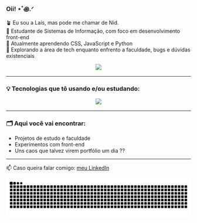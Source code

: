 ### Oii! ⋆˚꩜.ᐟ 

🪴 Eu sou a Laís, mas pode me chamar de Nid.   
🌙 Estudante de Sistemas de Informação, com foco em desenvolvimento front-end   
🎨 Atualmente aprendendo CSS, JavaScript e Python   
🌱 Explorando a área de tech enquanto enfrento a faculdade, bugs e dúvidas existenciais   

<p align="center">
  <a href="https://github.com/anuraghazra/github-readme-stats">
    <img src="https://github-readme-stats.vercel.app/api/top-langs/?username=lais-viana&layout=compact&theme=rose" />
  </a>
</p>

---

### 💡 Tecnologias que tô usando e/ou estudando:

<div align="center">
  <a href="https://skillicons.dev">
    <img src="https://skillicons.dev/icons?i=html,css,js,python,postgres,php" />
  </a>
</div>

---

### 🗂️ Aqui você vai encontrar:
- Projetos de estudo e faculdade
- Experimentos com front-end
- Uns caos que talvez virem portfólio um dia ??

---

📫 Caso queira falar comigo:  [meu LinkedIn](https://www.linkedin.com/in/la%C3%ADs-viana-357a34287/)

<div align="center">
  <a href="https://skillicons.dev">
    <img src="https://raw.githubusercontent.com/lais-viana/lais-viana/output/snake.svg" alt="Snake animation" />
  </a>
</div>
